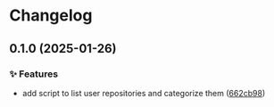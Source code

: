 # Changelog

## 0.1.0 (2025-01-26)


### ✨ Features

* add script to list user repositories and categorize them ([662cb98](https://github.com/liblaf/awesome-list-generator/commit/662cb98ed1f2140cb2e619de1a378ca6c88aca17))
